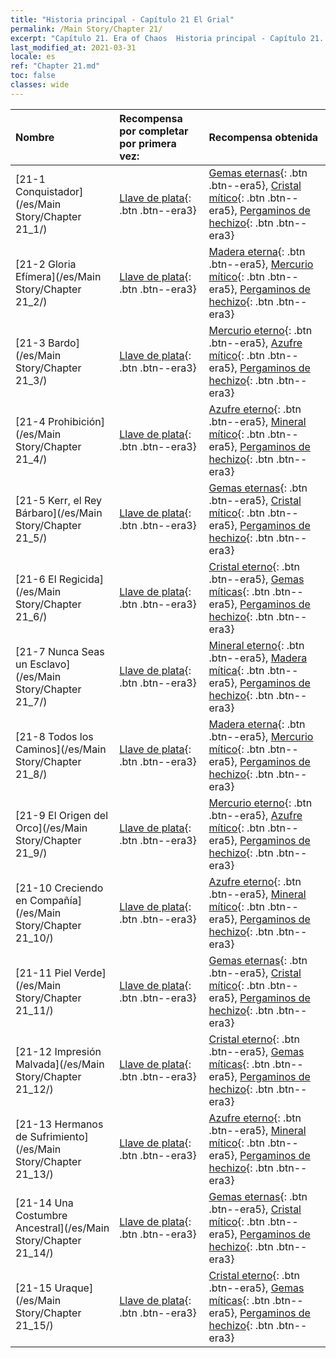 ```yaml
---
title: "Historia principal - Capítulo 21 El Grial"
permalink: /Main Story/Chapter 21/
excerpt: "Capítulo 21. Era of Chaos  Historia principal - Capítulo 21. El Grial"
last_modified_at: 2021-03-31
locale: es
ref: "Chapter 21.md"
toc: false
classes: wide
---
```


  | Nombre |  Recompensa por completar por primera vez: | Recompensa obtenida |
  |:------------|:------------|:------------| 
  | [21-1 Conquistador](/es/Main Story/Chapter 21_1/) | [Llave de plata](/es/Items/con_693/){: .btn .btn--era3} | [Gemas eternas](/es/Items/mat_72/){: .btn .btn--era5}, [Cristal mítico](/es/Items/mat_66/){: .btn .btn--era5}, [Pergaminos de hechizo](/es/Items/con_694/){: .btn .btn--era3} |
  | [21-2 Gloria Efímera](/es/Main Story/Chapter 21_2/) | [Llave de plata](/es/Items/con_693/){: .btn .btn--era3} | [Madera eterna](/es/Items/mat_69/){: .btn .btn--era5}, [Mercurio mítico](/es/Items/mat_63/){: .btn .btn--era5}, [Pergaminos de hechizo](/es/Items/con_694/){: .btn .btn--era3} |
  | [21-3 Bardo](/es/Main Story/Chapter 21_3/) | [Llave de plata](/es/Items/con_693/){: .btn .btn--era3} | [Mercurio eterno](/es/Items/mat_70/){: .btn .btn--era5}, [Azufre mítico](/es/Items/mat_64/){: .btn .btn--era5}, [Pergaminos de hechizo](/es/Items/con_694/){: .btn .btn--era3} |
  | [21-4 Prohibición](/es/Main Story/Chapter 21_4/) | [Llave de plata](/es/Items/con_693/){: .btn .btn--era3} | [Azufre eterno](/es/Items/mat_71/){: .btn .btn--era5}, [Mineral mítico](/es/Items/mat_61/){: .btn .btn--era5}, [Pergaminos de hechizo](/es/Items/con_694/){: .btn .btn--era3} |
  | [21-5 Kerr, el Rey Bárbaro](/es/Main Story/Chapter 21_5/) | [Llave de plata](/es/Items/con_693/){: .btn .btn--era3} | [Gemas eternas](/es/Items/mat_72/){: .btn .btn--era5}, [Cristal mítico](/es/Items/mat_66/){: .btn .btn--era5}, [Pergaminos de hechizo](/es/Items/con_694/){: .btn .btn--era3} |
  | [21-6 El Regicida](/es/Main Story/Chapter 21_6/) | [Llave de plata](/es/Items/con_693/){: .btn .btn--era3} | [Cristal eterno](/es/Items/mat_73/){: .btn .btn--era5}, [Gemas míticas](/es/Items/mat_65/){: .btn .btn--era5}, [Pergaminos de hechizo](/es/Items/con_694/){: .btn .btn--era3} |
  | [21-7 Nunca Seas un Esclavo](/es/Main Story/Chapter 21_7/) | [Llave de plata](/es/Items/con_693/){: .btn .btn--era3} | [Mineral eterno](/es/Items/mat_68/){: .btn .btn--era5}, [Madera mítica](/es/Items/mat_62/){: .btn .btn--era5}, [Pergaminos de hechizo](/es/Items/con_694/){: .btn .btn--era3} |
  | [21-8 Todos los Caminos](/es/Main Story/Chapter 21_8/) | [Llave de plata](/es/Items/con_693/){: .btn .btn--era3} | [Madera eterna](/es/Items/mat_69/){: .btn .btn--era5}, [Mercurio mítico](/es/Items/mat_63/){: .btn .btn--era5}, [Pergaminos de hechizo](/es/Items/con_694/){: .btn .btn--era3} |
  | [21-9 El Origen del Orco](/es/Main Story/Chapter 21_9/) | [Llave de plata](/es/Items/con_693/){: .btn .btn--era3} | [Mercurio eterno](/es/Items/mat_70/){: .btn .btn--era5}, [Azufre mítico](/es/Items/mat_64/){: .btn .btn--era5}, [Pergaminos de hechizo](/es/Items/con_694/){: .btn .btn--era3} |
  | [21-10 Creciendo en Compañía](/es/Main Story/Chapter 21_10/) | [Llave de plata](/es/Items/con_693/){: .btn .btn--era3} | [Azufre eterno](/es/Items/mat_71/){: .btn .btn--era5}, [Mineral mítico](/es/Items/mat_61/){: .btn .btn--era5}, [Pergaminos de hechizo](/es/Items/con_694/){: .btn .btn--era3} |
  | [21-11 Piel Verde](/es/Main Story/Chapter 21_11/) | [Llave de plata](/es/Items/con_693/){: .btn .btn--era3} | [Gemas eternas](/es/Items/mat_72/){: .btn .btn--era5}, [Cristal mítico](/es/Items/mat_66/){: .btn .btn--era5}, [Pergaminos de hechizo](/es/Items/con_694/){: .btn .btn--era3} |
  | [21-12 Impresión Malvada](/es/Main Story/Chapter 21_12/) | [Llave de plata](/es/Items/con_693/){: .btn .btn--era3} | [Cristal eterno](/es/Items/mat_73/){: .btn .btn--era5}, [Gemas míticas](/es/Items/mat_65/){: .btn .btn--era5}, [Pergaminos de hechizo](/es/Items/con_694/){: .btn .btn--era3} |
  | [21-13 Hermanos de Sufrimiento](/es/Main Story/Chapter 21_13/) | [Llave de plata](/es/Items/con_693/){: .btn .btn--era3} | [Azufre eterno](/es/Items/mat_71/){: .btn .btn--era5}, [Mineral mítico](/es/Items/mat_61/){: .btn .btn--era5}, [Pergaminos de hechizo](/es/Items/con_694/){: .btn .btn--era3} |
  | [21-14 Una Costumbre Ancestral](/es/Main Story/Chapter 21_14/) | [Llave de plata](/es/Items/con_693/){: .btn .btn--era3} | [Gemas eternas](/es/Items/mat_72/){: .btn .btn--era5}, [Cristal mítico](/es/Items/mat_66/){: .btn .btn--era5}, [Pergaminos de hechizo](/es/Items/con_694/){: .btn .btn--era3} |
  | [21-15 Uraque](/es/Main Story/Chapter 21_15/) | [Llave de plata](/es/Items/con_693/){: .btn .btn--era3} | [Cristal eterno](/es/Items/mat_73/){: .btn .btn--era5}, [Gemas míticas](/es/Items/mat_65/){: .btn .btn--era5}, [Pergaminos de hechizo](/es/Items/con_694/){: .btn .btn--era3} |

